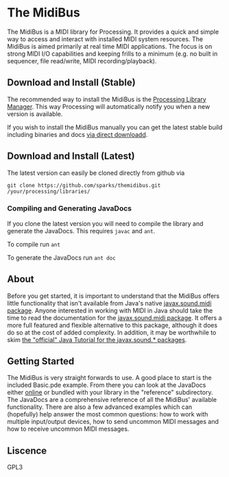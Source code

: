 # The MidiBus

The MidiBus is a MIDI library for Processing. It provides a quick and simple way to access and interact with installed MIDI system resources. The MidiBus is aimed primarily at real time MIDI applications. The focus is on strong MIDI I/O capabilities and keeping frills to a minimum (e.g. no built in sequencer, file read/write, MIDI recording/playback).

## Download and Install (Stable)

The recommended way to install the MidiBus is the [Processing Library Manager](http://wiki.processing.org/w/How_to_Install_a_Contributed_Library). This way Processing will automatically notify you when a new version is available.

If you wish to install the MidiBus manually you can get the latest stable build including binaries and docs [via direct downloadd](http://smallbutdigital.com/releases/themidibus/themidibus-latest.zip).

## Download and Install (Latest)

The latest version can easily be cloned directly from github via

    git clone https://github.com/sparks/themidibus.git /your/processing/libraries/

### Compiling and Generating JavaDocs

If you clone the latest version you will need to compile the library and generate the JavaDocs. This requires ``javac`` and ``ant``.

To compile run ``ant`` 

To generate the JavaDocs run ``ant doc``

## About
Before you get started, it is important to understand that the MidiBus offers little functionality that isn't available from Java's native [javax.sound.midi package](http://docs.oracle.com/javase/6/docs/api/javax/sound/midi/package-summary.html). Anyone interested in working with MIDI in Java should take the time to read the documentation for the [javax.sound.midi package](http://docs.oracle.com/javase/6/docs/api/javax/sound/midi/package-summary.html). It offers a more full featured and flexible alternative to this package, although it does do so at the cost of added complexity. In addition, it may be worthwhile to skim [the "official" Java Tutorial for the javax.sound.* packages](http://docs.oracle.com/javase/tutorial/sound/index.html).

## Getting Started

The MidiBus is very straight forwards to use. A good place to start is the included Basic.pde example. From there you can look at the JavaDocs either [online](http://smallbutdigital.com/themidibus/themidibus/package-summary.html) or bundled with your library in the "reference" subdirectory. The JavaDocs are a comprehensive reference of all the MidiBus' available functionality. There are also a few advanced examples which can (hopefully) help answer the most common questions: how to work with multiple input/output devices, how to send uncommon MIDI messages and how to receive uncommon MIDI messages.

## Liscence

GPL3